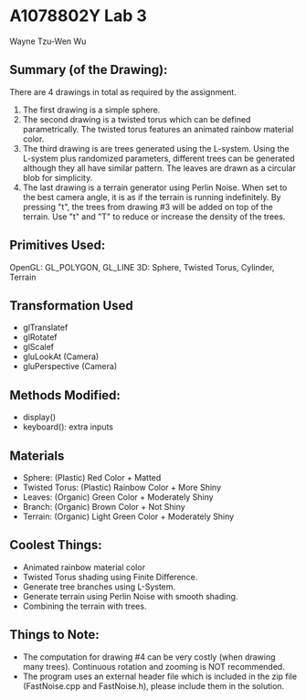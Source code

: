 # A1078802Y Lab 3
Wayne Tzu-Wen Wu

## Summary (of the Drawing):
There are 4 drawings in total as required by the assignment.
1. The first drawing is a simple sphere.
2. The second drawing is a twisted torus which can be defined parametrically.
   The twisted torus features an animated rainbow material color.
3. The third drawing is are trees generated using the L-system.
   Using the L-system plus randomized parameters, different trees can be generated 
   although they all have similar pattern. The leaves are drawn as a circular blob for simplicity.
4. The last drawing is a terrain generator using Perlin Noise. When set to the best
   camera angle, it is as if the terrain is running indefinitely. By pressing "t", the
   trees from drawing #3 will be added on top of the terrain. Use "t" and "T" to reduce or increase
   the density of the trees.

## Primitives Used:
OpenGL: GL_POLYGON, GL_LINE
3D: Sphere, Twisted Torus, Cylinder, Terrain

## Transformation Used
- glTranslatef
- glRotatef
- glScalef
- gluLookAt (Camera)
- gluPerspective (Camera)

## Methods Modified: 
- display()
- keyboard(): extra inputs

## Materials
- Sphere: (Plastic) Red Color + Matted
- Twisted Torus: (Plastic) Rainbow Color + More Shiny
- Leaves: (Organic) Green Color + Moderately Shiny
- Branch: (Organic) Brown Color + Not Shiny
- Terrain: (Organic) Light Green Color + Moderately Shiny

## Coolest Things:
- Animated rainbow material color
- Twisted Torus shading using Finite Difference.
- Generate tree branches using L-System.
- Generate terrain using Perlin Noise with smooth shading.
- Combining the terrain with trees.

## Things to Note:
- The computation for drawing #4 can be very costly (when drawing many trees). Continuous rotation and zooming is NOT recommended.
- The program uses an external header file which is included in the zip file (FastNoise.cpp and FastNoise.h), please include them in the solution.
